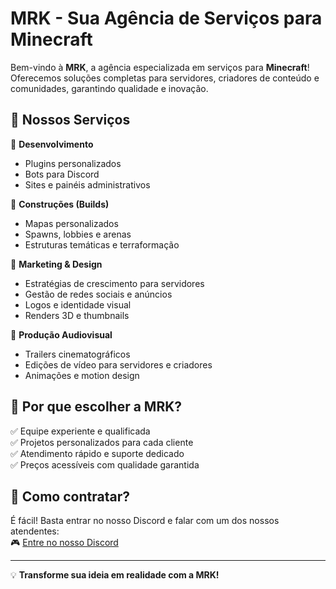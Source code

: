 # MRK - Sua Agência de Serviços para Minecraft

Bem-vindo à **MRK**, a agência especializada em serviços para **Minecraft**! Oferecemos soluções completas para servidores, criadores de conteúdo e comunidades, garantindo qualidade e inovação.

## 🌟 Nossos Serviços

🔹 **Desenvolvimento**
- Plugins personalizados
- Bots para Discord
- Sites e painéis administrativos

🔹 **Construções (Builds)**
- Mapas personalizados
- Spawns, lobbies e arenas
- Estruturas temáticas e terraformação

🔹 **Marketing & Design**
- Estratégias de crescimento para servidores
- Gestão de redes sociais e anúncios
- Logos e identidade visual
- Renders 3D e thumbnails

🔹 **Produção Audiovisual**
- Trailers cinematográficos
- Edições de vídeo para servidores e criadores
- Animações e motion design

## 🚀 Por que escolher a MRK?
✅ Equipe experiente e qualificada  
✅ Projetos personalizados para cada cliente  
✅ Atendimento rápido e suporte dedicado  
✅ Preços acessíveis com qualidade garantida  

## 📌 Como contratar?
É fácil! Basta entrar no nosso Discord e falar com um dos nossos atendentes:  
🎮 [Entre no nosso Discord](https://discord.gg/mrkk)

---

💡 **Transforme sua ideia em realidade com a MRK!**
